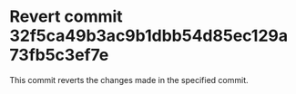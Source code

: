 # Revert commit 32f5ca49b3ac9b1dbb54d85ec129a73fb5c3ef7e

This commit reverts the changes made in the specified commit.